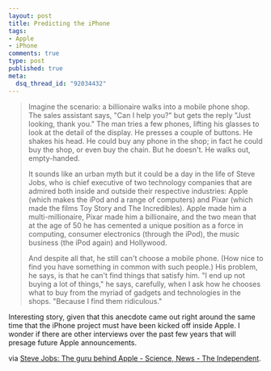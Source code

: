 ```yaml
--- 
layout: post
title: Predicting the iPhone
tags: 
- Apple
- iPhone
comments: true
type: post
published: true
meta: 
  dsq_thread_id: "92034432"
---
```

<blockquote>Imagine the scenario: a billionaire walks into a mobile phone shop. The sales assistant says, "Can I help you?" but gets the reply "Just looking, thank you." The man tries a few phones, lifting his glasses to look at the detail of the display. He presses a couple of buttons. He shakes his head. He could buy any phone in the shop; in fact he could buy the shop, or even buy the chain. But he doesn't. He walks out, empty-handed.

It sounds like an urban myth but it could be a day in the life of Steve Jobs, who is chief executive of two technology companies that are admired both inside and outside their respective industries: Apple (which makes the iPod and a range of computers) and Pixar (which made the films Toy Story and The Incredibles). Apple made him a multi-millionaire, Pixar made him a billionaire, and the two mean that at the age of 50 he has cemented a unique position as a force in computing, consumer electronics (through the iPod), the music business (the iPod again) and Hollywood.

And despite all that, he still can't choose a mobile phone. (How nice to find you have something in common with such people.) His problem, he says, is that he can't find things that satisfy him. "I end up not buying a lot of things," he says, carefully, when I ask how he chooses what to buy from the myriad of gadgets and technologies in the shops. "Because I find them ridiculous."</blockquote>
Interesting story, given that this anecdote came out right around the same time that the iPhone project must have been kicked off inside Apple. I wonder if there are other interviews over the past few years that will presage future Apple announcements.

via <a href="http://www.independent.co.uk/news/science/steve-jobs-the-guru-behind-apple-513006.html"> Steve Jobs: The guru behind Apple -             Science, News - The Independent</a>.
